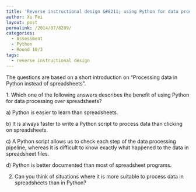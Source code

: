```yaml
---
title: 'Reverse instructional design &#8211; using Python for data processing'
author: Xu Fei
layout: post
permalink: /2014/07/8289/
categories:
  - Assessment
  - Python
  - Round 10/3
tags:
  - reverse instructional design
---
```

<p dir="ltr">
  The questions are based on a short introduction on &#8220;Processing data in Python instead of spreadsheets&#8221;.
</p>

<p dir="ltr">
  1. Which one of the following answers describes the benefit of using Python for data processing over spreadsheets?
</p>

<p dir="ltr">
  a) Python is easier to learn than spreadsheets.
</p>

<p dir="ltr" style="text-align: left;">
  b) It is always faster to write a Python script to process data than clicking on spreadsheets.
</p>

<p dir="ltr">
  c) A Python script allows us to check each step of the data processing pipeline, whereas it is difficult to know exactly what happened to the data in spreadsheet files.
</p>

<p dir="ltr">
  d) Python is better documented than most of spreadsheet programs.
</p>

2. Can you think of situations where it is more suitable to process data in spreadsheets than in Python?
